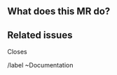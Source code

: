 <!--See the general Documentation guidelines https://docs.gitlab.com/ce/development/writing_documentation.html -->

## What does this MR do?

<!-- Briefly describe what this MR is about -->

## Related issues

<!-- Mention the issue(s) this MR closes or is related to -->

Closes 

/label ~Documentation
